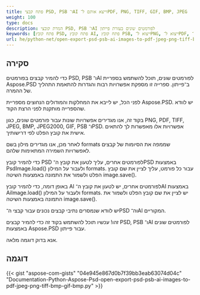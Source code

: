 ```yaml
---
title: פתח קבצי PSD, PSB ו־AI וייצא אותם ל־PDF, PNG, TIFF, GIF, BMP, JPEG
weight: 100
type: docs
description: המרת קובצי PSD, PSB ו־AI לפורמטים שונים בעזרת פייתון
keywords: [פתח קובץ PSD, פתח קובץ AI, פתח קובץ PSB, ייצוא ל־PNG, ייצוא ל־PDF, ייצוא ל־JPEG, ייצוא ל־TIFF, API של PSD, פייתון, דוגמת קוד]
url: he/python-net/open-export-psd-psb-ai-images-to-pdf-jpeg-png-tiff-bmp-gif-bmp/
---
```


## **סקירה**
כדי להמיר קבצים בפורמטים PSD, PSB ו־AI לפורמטים שונים, תוכל להשתמש בספריית Aspose.PSD ב־פייתון. ספרייה זו מספקת אפשרויות רבות והגדרות להתאמת התהליך של ההמרה.

לפני הכל, יש לייבא את המחלקות והמודולים הנחוצים מספריית Aspose.PSD. יש לוודא שהספרייה מותקנת לפני הרצת הקוד.

בקוד זה, אנו מגדירים אפשרויות שונות עבור פורמטים שונים, כגון PNG, PDF, TIFF, JPEG, BMP, JPEG2000, GIF, PSB ו־PSD. אפשרויות אלו מאפשרות לך להתאים אישית את קובץ הפלט לפי דרישותיך.

לאחר מכן, אנו מגדירים מילון בשם formats שממפה את הסיומות של קבצים לאפשרויות השמירה המתאימות שלהם.

כדי להמיר קובץ PSD לפורמטים אחרים, עליך לטעון את קובץ ה־PSD באמצעות PsdImage.load() ולעבור על המילון formats. עבור כל פורמט, עליך לציין את שם קובץ הפלט ולשמור את התמונה באמצעות השיטה image.save().

באופן דומה, כדי להמיר קובץ AI לפורמטים אחרים, יש לטעון את קובץ ה־AI באמצעות AiImage.load() ולעבור על המילון formats. יש לציין את שם קובץ הפלט ולשמור את התמונה באמצעות השיטה image.save().

יש לוודא שנמסרים נתיבי קבצים נכונים עבור קבצי ה־PSD וה־AI המקוריים.

זהו! עכשיו תוכל להשתמש בקוד זה כדי להמיר קבצים PSD, PSB ו־AI לפורמטים שונים באמצעות Aspose.PSD עבור פייתון.

אנא בדוק דוגמה מלאה.

## **דוגמה**
{{< gist "aspose-com-gists" "04e945e867d0b7f39bb3eab63074d04c" "Documentation-Python-Aspose-Psd-open-export-psd-psb-ai-images-to-pdf-jpeg-png-tiff-bmp-gif-bmp.py" >}}
